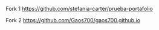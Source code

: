 Fork 1
https://github.com/stefania-carter/prueba-portafolio

Fork 2
https://github.com/Gaos700/gaos700.github.io
